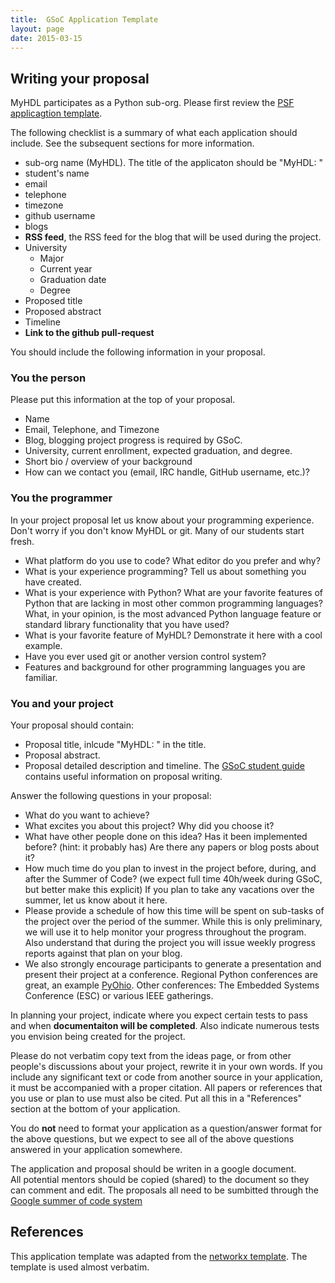 ```yaml
---
title:  GSoC Application Template
layout: page
date: 2015-03-15
---
```


## Writing your proposal

MyHDL participates as a Python sub-org.  Please first review the 
[PSF applicagtion template](https://wiki.python.org/moin/SummerOfCode/ApplicationTemplate2016).  


The following checklist is a summary of what each application 
should include.  See the subsequent sections for more information.

* sub-org name (MyHDL).  The title of the applicaton should 
  be "MyHDL: <project title>"
* student's name
* email
* telephone
* timezone
* github username
* blogs
* **RSS feed**, the RSS feed for the blog that will be used 
    during the project.
* University
    * Major
    * Current year
    * Graduation date
    * Degree 
* Proposed title
* Proposed abstract
* Timeline
* **Link to the github pull-request**

You should include the following information in your proposal. 

### You the person

Please put this information at the top of your proposal.

* Name
* Email, Telephone, and Timezone
* Blog, blogging project progress is required by GSoC.
* University, current enrollment, expected graduation, and degree.
* Short bio / overview of your background
* How can we contact you (email, IRC handle, GitHub username, etc.)?


### You the programmer

In your project proposal let us know about your programming 
experience. Don't worry if you don't know MyHDL or git. Many of our 
students start fresh. 

* What platform do you use to code?  What editor do you prefer and why?
* What is your experience programming?  Tell us about something you have 
  created.
* What is your experience with Python?  What are your favorite features 
  of Python that are lacking in most other common programming languages? 
  What, in your opinion, is the most advanced Python language feature 
  or standard library functionality that you have used?
* What is your favorite feature of MyHDL? Demonstrate it here with 
  a cool example.
* Have you ever used git or another version control system?
* Features and background for other programming languages you are 
  familiar.


### You and your project

Your proposal should contain:

* Proposal title, inlcude "MyHDL: <project title>" in the title.
* Proposal abstract.  
* Proposal detailed description and timeline.
  The [GSoC student guide](http://en.flossmanuals.net/GSoCStudentGuide/ch008_writing-a-proposal/) 
  contains useful information on proposal writing.

Answer the following questions in your proposal:

* What do you want to achieve?
* What excites you about this project? Why did you choose it?
* What have other people done on this idea? Has it been implemented 
  before? (hint: it probably has) Are there any papers or blog posts 
  about it?
* How much time do you plan to invest in the project before, during, 
  and after the Summer of Code? (we expect full time 40h/week during 
  GSoC, but better make this explicit) If you plan to take any 
  vacations over the summer, let us know about it here.
* Please provide a schedule of how this time will be spent on sub-tasks 
  of the project over the period of the summer. While this is only 
  preliminary, we will use it to help monitor your progress throughout 
  the program. Also understand that during the project you will issue 
  weekly progress reports against that plan on your blog.
* We also strongly encourage participants to generate a presentation
  and present their project at a conference.  Regional Python 
  conferences are great, an example [PyOhio](pyohio.org).  Other conferences: 
  The Embedded Systems Conference (ESC) or various IEEE gatherings.

In planning your project, indicate where you expect certain tests
to pass and when **documentaiton will be completed**.  Also indicate
numerous tests you envision being created for the project.

Please do not verbatim copy text from the ideas page, or from other 
people's discussions about your project, rewrite it in your own 
words. If you include any significant text or code from another 
source in your application, it must be accompanied with a proper 
citation. All papers or references that you use or plan to use must 
also be cited. Put all this in a "References" section at the bottom 
of your application.

You do **not** need to format your application as a question/answer 
format for the above questions, but we expect to see all of the 
above questions answered in your application somewhere.

The application and proposal should be writen in a google document.  
All potential mentors should be copied (shared) to the document
so they can comment and edit.  The proposals all need to be
sumbitted through the 
[Google summer of code system](https://summerofcode.withgoogle.com/)


## References

This application template was adapted from the 
[networkx template](https://github.com/networkx/networkx/wiki/GSoC-2015-Application-Template).
The template is used almost verbatim.
